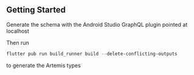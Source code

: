 ## Getting Started

Generate the schema with the Android Studio GraphQL plugin pointed at localhost

Then run
```powershell
flutter pub run build_runner build --delete-conflicting-outputs
```

to generate the Artemis types